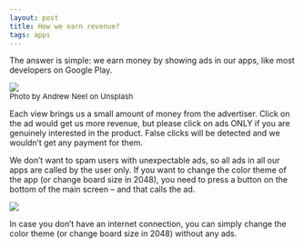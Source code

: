 ```yaml
---
layout: post
title: How we earn revenue?
tags: apps
---
```

The answer is simple: we earn money by showing ads in our apps, like most developers on Google Play.

<img src="{{site.url}}/images/how_we_earn_revenue.jpg" style="display: block; margin: auto;" />
<font size="2">Photo by Andrew Neel on Unsplash</font>

Each view brings us a small amount of money from the advertiser. Click on the ad would get us more revenue, but please click on ads ONLY if you are genuinely interested in the product. False clicks will be detected and we wouldn’t get any payment for them.

We don’t want to spam users with unexpectable ads, so all ads in all our apps are called by the user only.
If you want to change the color theme of the app (or change board size in 2048), you need to press a button on the bottom of the main screen – and that calls the ad.

<img src="{{site.url}}/images/phone_timer_arrow.jpg" style="display: block; margin: auto;" />

In case you don’t have an internet connection, you can simply change the color theme (or change board size in 2048) without any ads.
